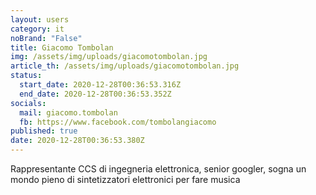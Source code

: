 ```yaml
---
layout: users
category: it
noBrand: "False"
title: Giacomo Tombolan
img: /assets/img/uploads/giacomotombolan.jpg
article_th: /assets/img/uploads/giacomotombolan.jpg
status:
  start_date: 2020-12-28T00:36:53.316Z
  end_date: 2020-12-28T00:36:53.352Z
socials:
  mail: giacomo.tombolan
  fb: https://www.facebook.com/tombolangiacomo
published: true
date: 2020-12-28T00:36:53.380Z
---
```

Rappresentante CCS di ingegneria elettronica, senior googler, sogna un mondo pieno di sintetizzatori elettronici per fare musica